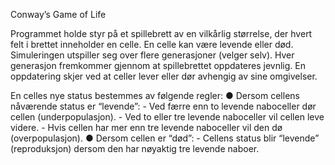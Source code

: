  Conway’s Game of Life

 Programmet holde styr på et spillebrett av en vilkårlig størrelse, der hvert felt i brettet inneholder en celle. En celle kan være levende eller død. 
 Simuleringen utspiller seg over flere generasjoner (velger selv). Hver generasjon fremkommer gjennom at spillebrettet oppdateres jevnlig. En oppdatering skjer ved at celler lever eller dør avhengig av sine omgivelser.
 
 En celles nye status bestemmes av følgende regler:
  ● Dersom cellens nåværende status er “levende”:
    - Ved færre enn to levende naboceller dør cellen (underpopulasjon).
    - Ved to eller tre levende naboceller vil cellen leve videre.
    - Hvis cellen har mer enn tre levende naboceller vil den dø (overpopulasjon).
  ● Dersom cellen er “død”:
    - Cellens status blir “levende” (reproduksjon) dersom den har nøyaktig tre levende naboer.



    
